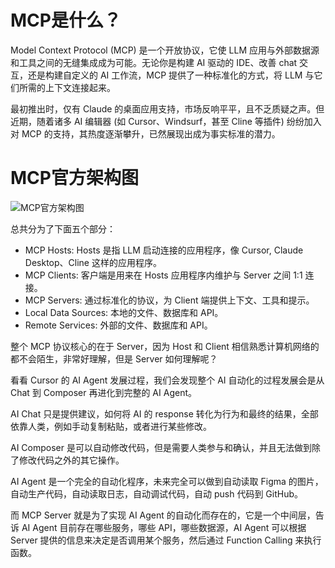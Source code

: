 
# MCP是什么？

Model Context Protocol (MCP) 是一个开放协议，它使 LLM 应用与外部数据源和工具之间的无缝集成成为可能。无论你是构建 AI 驱动的 IDE、改善 chat 交互，还是构建自定义的 AI 工作流，MCP 提供了一种标准化的方式，将 LLM 与它们所需的上下文连接起来。

最初推出时，仅有 Claude 的桌面应用支持，市场反响平平，且不乏质疑之声。但近期，随着诸多 AI 编辑器 (如 Cursor、Windsurf，甚至 Cline 等插件) 纷纷加入对 MCP 的支持，其热度逐渐攀升，已然展现出成为事实标准的潜力。

# MCP官方架构图
![MCP官方架构图](https://storage.guangzhengli.com/images/MCP.png)

总共分为了下面五个部分：

- MCP Hosts: Hosts 是指 LLM 启动连接的应用程序，像 Cursor, Claude Desktop、Cline 这样的应用程序。
- MCP Clients: 客户端是用来在 Hosts 应用程序内维护与 Server 之间 1:1 连接。
- MCP Servers: 通过标准化的协议，为 Client 端提供上下文、工具和提示。
- Local Data Sources: 本地的文件、数据库和 API。
- Remote Services: 外部的文件、数据库和 API。

整个 MCP 协议核心的在于 Server，因为 Host 和 Client 相信熟悉计算机网络的都不会陌生，非常好理解，但是 Server 如何理解呢？

看看 Cursor 的 AI Agent 发展过程，我们会发现整个 AI 自动化的过程发展会是从 Chat 到 Composer 再进化到完整的 AI Agent。

AI Chat 只是提供建议，如何将 AI 的 response 转化为行为和最终的结果，全部依靠人类，例如手动复制粘贴，或者进行某些修改。

AI Composer 是可以自动修改代码，但是需要人类参与和确认，并且无法做到除了修改代码之外的其它操作。

AI Agent 是一个完全的自动化程序，未来完全可以做到自动读取 Figma 的图片，自动生产代码，自动读取日志，自动调试代码，自动 push 代码到 GitHub。

而 MCP Server 就是为了实现 AI Agent 的自动化而存在的，它是一个中间层，告诉 AI Agent 目前存在哪些服务，哪些 API，哪些数据源，AI Agent 可以根据 Server 提供的信息来决定是否调用某个服务，然后通过 Function Calling 来执行函数。